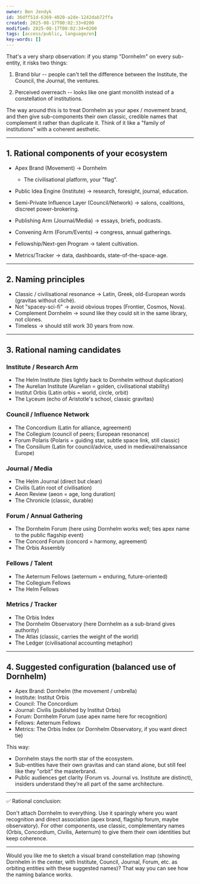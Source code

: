 ```yaml
---
owner: Ben Jendyk
id: 36dff51d-6369-4020-a2de-1242dab72ffa
created: 2025-08-17T00:02:33+0200
modified: 2025-08-17T00:02:34+0200
tags: [access/public, language/en]
key-words: []
---
```


That's a very sharp observation: if you stamp "Dornhelm" on every sub-entity, it risks two things:

1. Brand blur -- people can't tell the difference between the Institute, the Council, the Journal, the ventures.

2. Perceived overreach -- looks like one giant monolith instead of a constellation of institutions.

  

The way around this is to treat Dornhelm as your apex / movement brand, and then give sub-components their own classic, credible names that complement it rather than duplicate it. Think of it like a "family of institutions" with a coherent aesthetic.

* * *

## 1. Rational components of your ecosystem

- Apex Brand (Movement) → Dornhelm

    - The civilisational platform, your "flag".
- Public Idea Engine (Institute) → research, foresight, journal, education.
- Semi-Private Influence Layer (Council/Network) → salons, coalitions, discreet power-brokering.
- Publishing Arm (Journal/Media) → essays, briefs, podcasts.
- Convening Arm (Forum/Events) → congress, annual gatherings.
- Fellowship/Next-gen Program → talent cultivation.
- Metrics/Tracker → data, dashboards, state-of-the-space-age.
* * *

## 2. Naming principles

- Classic / civilisational resonance → Latin, Greek, old-European words (gravitas without cliché).
- Not "spacey-sci-fi" → avoid obvious tropes (Frontier, Cosmos, Nova).
- Complement Dornhelm → sound like they could sit in the same library, not clones.
- Timeless → should still work 30 years from now.
* * *

## 3. Rational naming candidates

  

### Institute / Research Arm

- The Helm Institute (ties lightly back to Dornhelm without duplication)
- The Aurelian Institute (Aurelian = golden, civilisational stability)
- Institut Orbis (Latin orbis = world, circle, orbit)
- The Lyceum (echo of Aristotle's school, classic gravitas)

  

### Council / Influence Network

- The Concordium (Latin for alliance, agreement)
- The Collegium (council of peers; European resonance)
- Forum Polaris (Polaris = guiding star, subtle space link, still classic)
- The Consilium (Latin for council/advice, used in medieval/renaissance Europe)

  

### Journal / Media

- The Helm Journal (direct but clean)
- Civilis (Latin root of civilisation)
- Aeon Review (aeon = age, long duration)
- The Chronicle (classic, durable)

  

### Forum / Annual Gathering

- The Dornhelm Forum (here using Dornhelm works well; ties apex name to the public flagship event)
- The Concord Forum (concord = harmony, agreement)
- The Orbis Assembly

  

### Fellows / Talent

- The Aeternum Fellows (aeternum = enduring, future-oriented)
- The Collegium Fellows
- The Helm Fellows

  

### Metrics / Tracker

- The Orbis Index
- The Dornhelm Observatory (here Dornhelm as a sub-brand gives authority)
- The Atlas (classic, carries the weight of the world)
- The Ledger (civilisational accounting metaphor)
* * *

## 4. Suggested configuration (balanced use of Dornhelm)

- Apex Brand: Dornhelm (the movement / umbrella)
- Institute: Institut Orbis
- Council: The Concordium
- Journal: Civilis (published by Institut Orbis)
- Forum: Dornhelm Forum (use apex name here for recognition)
- Fellows: Aeternum Fellows
- Metrics: The Orbis Index (or Dornhelm Observatory, if you want direct tie)

  

This way:

- Dornhelm stays the north star of the ecosystem.
- Sub-entities have their own gravitas and can stand alone, but still feel like they "orbit" the masterbrand.
- Public audiences get clarity (Forum vs. Journal vs. Institute are distinct), insiders understand they're all part of the same architecture.
* * *

✅ Rational conclusion:

Don't attach Dornhelm to everything. Use it sparingly where you want recognition and direct association (apex brand, flagship forum, maybe observatory). For other components, use classic, complementary names (Orbis, Concordium, Civilis, Aeternum) to give them their own identities but keep coherence.

* * *

Would you like me to sketch a visual brand constellation map (showing Dornhelm in the center, with Institute, Council, Journal, Forum, etc. as orbiting entities with these suggested names)? That way you can see how the naming balance works.